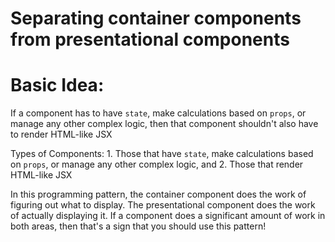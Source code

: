 # Separating container components from presentational components

# Basic Idea:
  If a component has to have `state`, make calculations based on `props`, or manage any other complex logic, then that component shouldn't also have to render HTML-like JSX

  Types of Components:
    1. Those that have `state`, make calculations based on `props`, or manage any other complex logic, and
    2. Those that render HTML-like JSX

  In this programming pattern, the container component does the work of figuring out what to display. The presentational component does the work of actually displaying it. If a component does a significant amount of work in both areas, then that's a sign that you should use this pattern!
